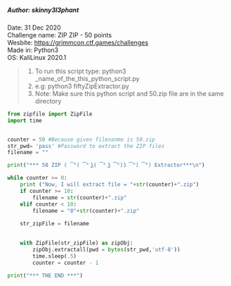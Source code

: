 ##### Author: skinny3l3phant
Date: 31 Dec 2020\
Challenge name: ZIP ZIP - 50 points\
Wesbite: https://grimmcon.ctf.games/challenges \
Made in: Python3\
OS: KaliLinux 2020.1

> 1. To run this script type: python3 _name_of_the_this_python_script.py
> 1. e.g:  python3 fiftyZipExtractor.py
> 1. Note: Make sure this python script and 50.zip file are in the same directory


```python
from zipfile import ZipFile
import time


counter = 50 #Because given filenanme is 50.zip
str_pwd= 'pass' #Password to extract the ZIP files
filename = ""

print("*** 50 ZIP ( ͡°( ͡° ͜ʖ( ͡° ͜ʖ ͡°)ʖ ͡°) ͡°) Extractor***\n")

while counter >= 0:
    print ("Now, I will extract file = "+str(counter)+".zip")
    if counter >= 10:
        filename = str(counter)+".zip"
    elif counter < 10:
        filename = "0"+str(counter)+".zip"
    
    str_zipFile = filename
    

    with ZipFile(str_zipFile) as zipObj:
        zipObj.extractall(pwd = bytes(str_pwd,'utf-8'))
        time.sleep(.5)
        counter = counter - 1 

print("*** THE END ***")
```


